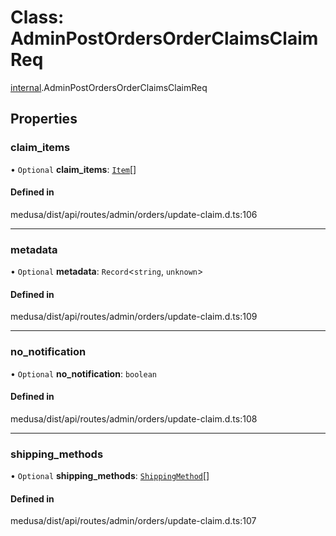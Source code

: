 # Class: AdminPostOrdersOrderClaimsClaimReq

[internal](../modules/internal-12.md).AdminPostOrdersOrderClaimsClaimReq

## Properties

### claim\_items

• `Optional` **claim\_items**: [`Item`](internal-12.Item-2.md)[]

#### Defined in

medusa/dist/api/routes/admin/orders/update-claim.d.ts:106

___

### metadata

• `Optional` **metadata**: `Record`<`string`, `unknown`\>

#### Defined in

medusa/dist/api/routes/admin/orders/update-claim.d.ts:109

___

### no\_notification

• `Optional` **no\_notification**: `boolean`

#### Defined in

medusa/dist/api/routes/admin/orders/update-claim.d.ts:108

___

### shipping\_methods

• `Optional` **shipping\_methods**: [`ShippingMethod`](internal-12.ShippingMethod-2.md)[]

#### Defined in

medusa/dist/api/routes/admin/orders/update-claim.d.ts:107
